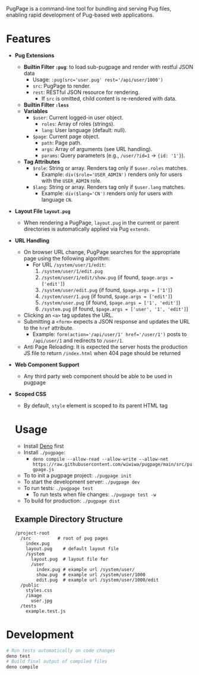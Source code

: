 PugPage is a command-line tool for bundling and serving Pug files, enabling rapid development of Pug-based web applications.

# Features

- **Pug Extensions**
  - **Builtin Filter `:pug`**: to load sub-pugpage and render with restful JSON data
    - Usage: `:pug(src='user.pug' rest='/api/user/1000')`
    - `src`: PugPage to render.
    - `rest`: RESTful JSON resource for rendering.
      - If `src` is omitted, child content is re-rendered with data.
  - **Builtin Filter `:less`**
  - **Variables**
    - `$user`: Current logged-in user object.
      - `roles`: Array of roles (strings).
      - `lang`: User language (default: null).
    - `$page`: Current page object.
      - `path`: Page path.
      - `args`: Array of arguments (see URL handling).
      - `params`: Query parameters (e.g., `/user/?id=1` → `{id: '1'}`).
  - **Tag Attributes**
    - `$role`: String or array. Renders tag only if `$user.roles` matches.
      - Example: `div($role='USER_ADMIN')` renders only for users with the `USER_ADMIN` role.
    - `$lang`: String or array. Renders tag only if `$user.lang` matches.
      - Example: `div($lang='CN')` renders only for users with language `CN`.
- **Layout File `layout.pug`**
  - When rendering a PugPage, `layout.pug` in the current or parent directories is automatically applied via Pug `extends`.
- **URL Handling**
  - On browser URL change, PugPage searches for the appropriate page using the following algorithm:
    - For URL `/system/user/1/edit`:
      1. `/system/user/1/edit.pug`
      2. `/system/user/1/edit/show.pug` (if found, `$page.args = ['edit']`)
      3. `/system/user/edit.pug` (if found, `$page.args = ['1']`)
      4. `/system/user/1.pug` (if found, `$page.args = ['edit']`)
      5. `/system/user.pug` (if found, `$page.args = ['1', 'edit']`)
      6. `/system.pug` (if found, `$page.args = ['user', '1', 'edit']`)
  - Clicking an `<a>` tag updates the URL.
  - Submitting a `<form>` expects a JSON response and updates the URL to the `href` attribute.
    - Example: `form(action='/api/user/1' href='/user/1')` posts to `/api/user/1` and redirects to `/user/1`.
  - Anti Page Reloading: It is expected the server hosts the production JS file to return `/index.html` when 404 page should be returned
- **Web Component Support**
  - Any third party web component should be able to be used in pugpage
- **Scoped CSS**
  - By default, `style` element is scoped to its parent HTML tag

  # Usage

  * Install [Deno](https://docs.deno.com/runtime/getting_started/installation/) first
  * Install `./pugpage`:
    * `deno compile --allow-read --allow-write --allow-net https://raw.githubusercontent.com/wiwiwa/pugpage/main/src/pugpage.js`
  * To to init a pugpage project: `./pugpage init`
  * To start the development server: `./pugpage dev`
  * To run tests: `./pugpage test`
    * To run tests when file changes: `./pugpage test -w`
  * To build for production: `./pugpage dist`

  ## Example Directory Structure
  ```
  /project-root
    /src          # root of pug pages
      index.pug
      layout.pug    # default layout file
      /system
        layout.pug  # layout file for 
        /user
          index.pug # example url /system/user/
          show.pug  # example url /system/user/1000
          edit.pug  # example url /system/user/1000/edit
    /public
      styles.css
      /image
        user.jpg
    /tests
      example.test.js
  ```

# Development

```bash
# Run tests automatically on code changes
deno test
# Build final output of compiled files
deno compile
```
